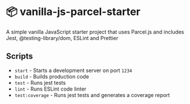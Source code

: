 # 📦 vanilla-js-parcel-starter

A simple vanilla JavaScript starter project that uses Parcel.js and includes Jest, @testing-library/dom, ESLint and Prettier

## Scripts

- `start` - Starts a development server on port `1234`
- `build` - Builds production code
- `test` - Runs jest tests
- `lint` - Runs ESLint code linter
- `test:coverage` - Runs jest tests and generates a coverage report
